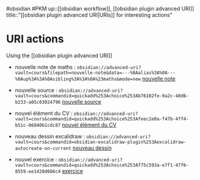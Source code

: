 #obsidian #PKM 
up::[[obsidian workflow]], [[obsidian plugin advanced URI]]
title::"[[obsidian plugin advanced URI|URIs]] for interesting actions"
# URI actions

Using the [[obsidian plugin advanced URI]]


 - nouvelle note de maths : `obsidian://advanced-uri?vault=cours&filepath=nouvelle-note&data=---%0Aalias%3A%0A---%0Aup%3A%3A%0Asibling%3A%3A%0A%23maths&mode=new` [nouvelle note](obsidian://advanced-uri?vault=cours&filepath=nouvelle-note&data=---%0Aalias%3A%0A---%0Aup%3A%3A%0Asibling%3A%3A%0A%23maths&mode=new)

 - nouvelle source : `obsidian://advanced-uri?vault=cours&commandid=quickadd%253Achoice%253Ab76102fe-9a2c-40d6-b233-a05c03024796` [nouvelle source](obsidian://advanced-uri?vault=cours&commandid=quickadd%253Achoice%253Ab76102fe-9a2c-40d6-b233-a05c03024796)

 - nouvel élément du CV : `obsidian://advanced-uri?vault=cours&commandid=quickadd%253Achoice%253Afeec2e0a-f47b-4ff4-b51c-06840b1cdc87` [nouvel élément du CV](obsidian://advanced-uri?vault=cours&commandid=quickadd%253Achoice%253Afeec2e0a-f47b-4ff4-b51c-06840b1cdc87)

 - nouveau dessin excalidraw : `obsidian://advanced-uri?vault=cours&commandid=obsidian-excalidraw-plugin%253Aexcalidraw-autocreate-on-current` [nouveau dessin](obsidian://advanced-uri?vault=cours&commandid=obsidian-excalidraw-plugin%253Aexcalidraw-autocreate-on-current)

 - nouvel exercice : `obsidian://advanced-uri?vault=cours&commandid=quickadd%253Achoice%253Af75c593a-e7f1-47f6-8559-ee1420d606c4` [exercice](obsidian://advanced-uri?vault=cours&commandid=quickadd%253Achoice%253Af75c593a-e7f1-47f6-8559-ee1420d606c4)
